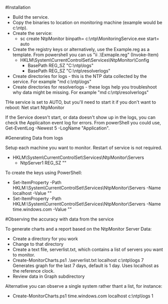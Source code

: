 #Installation

* Build the service.
* Copy the binaries to location on monitoring machine (example would be c:\ntp).
* Create the service:
	* sc create NtpMonitor binpath= c:\ntp\MonitoringService.exe start= auto
* Create the registry keys or alternatively, use the Example.reg as a template.  From powershell you can us "ii .\Exmaple.reg" (Invoke-Item)
	* HKLM\System\CurrentControlSet\Services\NtpMonitor\Config
	 	* BasePath REG_SZ "C:\ntp\logs"
	 	* BasePath REG_SZ "C:\ntp\resolverlogs"
* Create directories for logs - this is the NTP data collected by the service.  For example "md c:\ntp\logs"
* Create directories for resolverlogs - these logs help you troubleshoot why data might be missing.  For example "md c:\ntp\resolverlogs"

THe service is set to AUTO, but you'll need to start it if you don't want to reboot:  Net start NtpMonitor

If the Service doesn't start, or data doesn't show up in the logs, you can check the Applicaiton event log for errors.  From powerShell you could use, Get-EventLog -Newest 5 -LogName "Application".

#Generating Data from logs

Setup each machine you want to monitor.  Restart of service is not required.

* HKLM\System\CurrentControlSet\Services\NtpMonitor\Servers
	* NtpServer1 REG_SZ ""

To create the keys using PowerShell: 
* Set-ItemProperty -Path HKLM:\System\CurrentControlSet\Services\NtpMonitor\Servers -Name localhost -Value ""
* Set-ItemProperty -Path HKLM:\System\CurrentControlSet\Services\NtpMonitor\Servers -Name time.windows.com -Value ""

#Observing the accuracy with data from the service

To generate charts and a report based on the NtpMonitor Server Data:
* Create a directory for you work 
* Change to that directory
* Create a text file, serverlist.txt, which contains a list of servers you want to monitor.
* Create-MonitorCharts.ps1 .\serverlist.txt localhost c:\ntp\logs 7
	Generates graph for the last 7 days, default is 1 day.  Uses localhost as the reference clock.
* Review data in Graph subdirectory

Alternative you can observe a single system rather thant a list, for instance:
* Create-MonitorCharts.ps1 time.windows.com localhost c:\ntp\logs 1